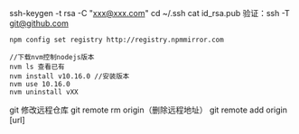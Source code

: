 ssh-keygen -t rsa -C "xxx@xxx.com"
cd ~/.ssh 
cat id_rsa.pub
验证：ssh -T git@github.com

```text
npm config set registry http://registry.npmmirror.com

//下载nvm控制nodejs版本
nvm ls 查看已有
nvm install v10.16.0 //安装版本
nvm use 10.16.0
nvm uninstall vXX
```
git 修改远程仓库
	git remote rm origin（删除远程地址）
	git remote add origin [url]